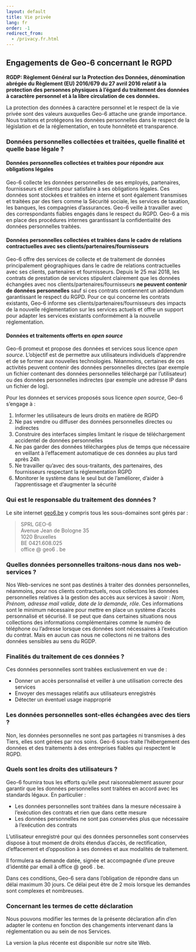```yaml
---
layout: default
title: Vie privée
lang: fr
order: -1
redirect_from:
  - /privacy.fr.html
---
```


## Engagements de Geo-6 concernant le RGPD

**RGDP: Règlement Général sur la Protection des Données, dénomination abrégée du Règlement (EU) 2016/679 du 27 avril 2016 relatif à la protection des personnes physiques à l’égard du traitement des données à caractère personnel et à la libre circulation de ces données.**

La protection des données à caractère personnel et le respect de la vie privée sont des valeurs auxquelles Geo-6 attache une grande importance. Nous traitons et protégeons les données personnelles dans le respect de la législation et de la réglementation, en toute honnêteté et transparence.

### Données personnelles collectées et traitées, quelle finalité et quelle base légale ?

#### Données personnelles collectées et traitées pour répondre aux **obligations légales**

Geo-6 collecte les données personnelles de ses employés, partenaires, fournisseurs et clients pour satisfaire à ses obligations légales. Ces données sont stockées et traitées en interne et sont également transmises et traitées par des tiers comme la Sécurité sociale, les services de taxation, les banques, les compagnies d’assurances. Geo-6 veille à travailler avec des correspondants fiables engagés dans le respect du RGPD. Geo-6 a mis en place des procédures internes garantissant la confidentialité des données personnelles traitées.

#### Données personnelles collectées et traitées dans le cadre de **relations contractuelles** avec ses clients/partenaires/fournisseurs

Geo-6 offre des services de collecte et de traitement de données principalement géographiques dans le cadre de relations contractuelles avec ses clients, partenaires et fournisseurs. Depuis le 25 mai 2018, les contrats de prestation de services stipulent clairement que les données échangées avec nos clients/partenaires/fournisseurs **ne peuvent contenir de données personnelles** sauf si ces contrats contiennent un addendum garantissant le respect du RGPD.  Pour ce qui concerne les contrats existants, Geo-6 informe ses clients/partenaires/fournisseurs des impacts de la nouvelle réglementation sur les services actuels et offre un support pour adapter les services existants conformément à la nouvelle réglementation.

#### Données et traitements offerts en *open source*

Geo-6 promeut et propose des données et services sous licence *open source*. L’objectif est de permettre aux utilisateurs individuels d’apprendre et de se former aux nouvelles technologies. Néanmoins, certaines de ces activités peuvent contenir des données personnelles directes (par exemple un fichier contenant des données personnelles téléchargé par l’utilisateur) ou des données personnelles indirectes (par exemple une adresse IP dans un fichier de log).

Pour les données et services proposés sous licence *open source*, Geo-6 s’engage à :

1. Informer les utilisateurs de leurs droits en matière de RGPD
2. Ne pas vendre ou diffuser des données personnelles directes ou indirectes
3. Construire des interfaces simples limitant le risque de téléchargement accidentel de données personnelles
4. Ne pas garder des données téléchargées plus de temps que nécessaire en veillant à l’effacement automatique de ces données au plus tard après 24h
5. Ne travailler qu’avec des sous-traitants, des partenaires, des fournisseurs respectant la réglementation RGPD
6. Monitorer le système dans le seul but de l’améliorer, d’aider à l’apprentissage et d’augmenter la sécurité

### Qui est le responsable du traitement des données ?

Le site internet [geo6.be](https://geo6.be/) y compris tous les sous-domaines sont gérés par :

> SPRL GEO-6  
> Avenue Jean de Bologne 35  
> 1020 Bruxelles  
> BE 0421.608.025  
> office @ geo6 . be

### Quelles données personnelles traitons-nous dans nos web-services ?

Nos Web-services ne sont pas destinés à traiter des données personnelles, néanmoins, pour nos clients contractuels, nous collectons les données personnelles relatives à la gestion des accès aux services à savoir : *Nom, Prénom, adresse mail valide, date de la demande, rôle*. Ces informations sont le minimum nécessaire pour mettre en place un système d’accès personnalisé et sécurisé. Il se peut que dans certaines situations nous collections des informations complémentaires comme le numéro de téléphone ou l’adresse lorsque ces données sont nécessaires à l’exécution du contrat. Mais en aucun cas nous ne collectons ni ne traitons des données sensibles au sens du RGDP.

### Finalités du traitement de ces données ?

Ces données personnelles sont traitées exclusivement en vue de :

- Donner un accès personnalisé et veiller à une utilisation correcte des services
- Envoyer des messages relatifs aux utilisateurs enregistrés
- Détecter un éventuel usage inapproprié

### Les données personnelles sont-elles échangées avec des tiers ?

Non, les données personnelles ne sont pas partagées ni transmises à des Tiers, elles sont gérées par nos soins. Geo-6 sous-traite l’hébergement des données et des traitements à des entreprises fiables qui respectent le RGPD.

### Quels sont les droits des utilisateurs ?

Geo-6 fournira tous les efforts qu’elle peut raisonnablement assurer pour garantir que les données personnelles sont traitées en accord avec les standards légaux. En particulier :

- Les données personnelles sont traitées dans la mesure nécessaire à l’exécution des contrats et rien que dans cette mesure
- Les données personnelles ne sont pas conservées plus que nécessaire à l’exécution des contrats

L’utilisateur enregistré pour qui des données personnelles sont conservées dispose à tout moment de droits étendus d’accès, de rectification, d’effacement et d’opposition à ses données et aux modalités de traitement.

Il formulera sa demande datée, signée et accompagnée d’une preuve d’identité par email à office @ geo6 . be.

Dans ces conditions, Geo-6 sera dans l’obligation de répondre dans un délai maximum 30 jours. Ce délai peut être de 2 mois lorsque les demandes sont complexes et nombreuses.

### Concernant les termes de cette déclaration

Nous pouvons modifier les termes de la présente déclaration afin d’en adapter le contenu en fonction des changements intervenant dans la réglementation ou au sein de nos Services.

La version la plus récente est disponible sur notre site Web.
